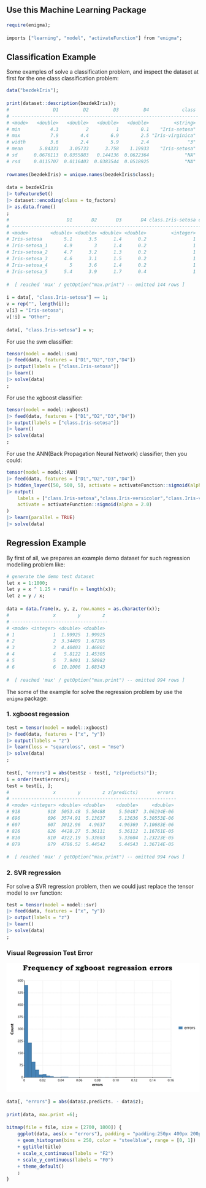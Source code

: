 ## Use this Machine Learning Package

```r
require(enigma);

imports ["learning", "model", "activateFunction"] from "enigma";
```

## Classification Example

Some examples of solve a classification problem, and inspect the dataset at first for the one class classification problem:

```r
data("bezdekIris");

print(dataset::description(bezdekIris));
#                D1         D2         D3         D4            class
# --------------------------------------------------------------------
# <mode>   <double>   <double>   <double>   <double>         <string>
# min           4.3          2          1        0.1    "Iris-setosa"
# max           7.9        4.4        6.9        2.5 "Iris-virginica"
# width         3.6        2.4        5.9        2.4              "3"
# mean      5.84333    3.05733      3.758    1.19933    "Iris-setosa"
# sd      0.0676113  0.0355883   0.144136  0.0622364             "NA"
# rsd     0.0115707  0.0116403  0.0383544  0.0518925             "NA"

rownames(bezdekIris) = unique.names(bezdekIris$class);

data = bezdekIris 
|> toFeatureSet() 
|> dataset::encoding(class = to_factors) 
|> as.data.frame()
;
#                     D1       D2       D3       D4 class.Iris-setosa class.Iris-versicolor class.Iris-virginica
# ---------------------------------------------------------------------------------------------------------------
# <mode>        <double> <double> <double> <double>         <integer>             <integer>            <integer>
# Iris-setosa        5.1      3.5      1.4      0.2                 1                     0                    0
# Iris-setosa_1      4.9        3      1.4      0.2                 1                     0                    0
# Iris-setosa_2      4.7      3.2      1.3      0.2                 1                     0                    0
# Iris-setosa_3      4.6      3.1      1.5      0.2                 1                     0                    0
# Iris-setosa_4        5      3.6      1.4      0.2                 1                     0                    0
# Iris-setosa_5      5.4      3.9      1.7      0.4                 1                     0                    0

#  [ reached 'max' / getOption("max.print") -- omitted 144 rows ]

i = data[, "class.Iris-setosa"] == 1;
v = rep("", length(i));
v[i] = "Iris-setosa";
v[!i] = "Other";

data[, "class.Iris-setosa"] = v;
```

For use the svm classifier:

```r
tensor(model = model::svm)
|> feed(data, features = ["D1","D2","D3","D4"])
|> output(labels = ["class.Iris-setosa"])
|> learn()
|> solve(data)
;
```

For use the xgboost classifier:

```r
tensor(model = model::xgboost)
|> feed(data, features = ["D1","D2","D3","D4"])
|> output(labels = ["class.Iris-setosa"])
|> learn()
|> solve(data)
;
```

For use the ANN(Back Propagation Neural Network) classifier, then you could:

```r
tensor(model = model::ANN)
|> feed(data, features = ["D1","D2","D3","D4"])
|> hidden_layer([50, 500, 5], activate = activateFunction::sigmoid(alpha = 2.0))
|> output(
    labels = ["class.Iris-setosa","class.Iris-versicolor","class.Iris-virginica"], 
    activate = activateFunction::sigmoid(alpha = 2.0)
)
|> learn(parallel = TRUE)
|> solve(data)
```

## Regression Example

By first of all, we prepares an example demo dataset for such regression modelling problem like:

```r
# generate the demo test dataset
let x = 1:1000;
let y = x ^ 1.25 + runif(n = length(x));
let z = y / x;

data = data.frame(x, y, z, row.names = as.character(x));
#                x        y        z
# -----------------------------------
# <mode> <integer> <double> <double>
# 1              1  1.99925  1.99925
# 2              2  3.34409  1.67205
# 3              3  4.40403  1.46801
# 4              4   5.8122  1.45305
# 5              5   7.9491  1.58982
# 6              6  10.1006  1.68343

#  [ reached 'max' / getOption("max.print") -- omitted 994 rows ]
```

The some of the example for solve the regression problem by use the ``enigma`` package:

### 1. xgboost regession 

```r
test = tensor(model = model::xgboost)
|> feed(data, features = ["x", "y"])
|> output(labels = "z")
|> learn(loss = "squareloss", cost = "mse")
|> solve(data)
;

test[, "errors"] = abs(test$z - test[, "z(predicts)"]);
i = order(test$errors);
test = test[i, ];
#                x        y        z z(predicts)       errors
# ------------------------------------------------------------
# <mode> <integer> <double> <double>    <double>     <double>
# 918          918  5053.48  5.50488     5.50487  3.06194E-06
# 696          696  3574.91  5.13637     5.13636  5.30553E-06
# 607          607  3012.96   4.9637     4.96369  7.10683E-06
# 826          826  4428.27  5.36111     5.36112  1.16761E-05
# 810          810  4322.19  5.33603     5.33604  1.23223E-05
# 879          879  4786.52  5.44542     5.44543  1.36714E-05

#  [ reached 'max' / getOption("max.print") -- omitted 994 rows ]
```

### 2. SVR regression

For solve a SVR regression problem, then we could just replace the tensor model to ``svr`` function:

```r
test = tensor(model = model::svr)
|> feed(data, features = ["x", "y"])
|> output(labels = "z")
|> learn()
|> solve(data)
;
```

### Visual Regression Test Error

![](./test/xgboost_regression_test.png)

```r
data[, "errors"] = abs(data$z.predicts. - data$z);

print(data, max.print =6);

bitmap(file = file, size = [2700, 1800]) {
    ggplot(data, aes(x = "errors"), padding = "padding:250px 400px 200px 250px;")
    + geom_histogram(bins = 250, color = "steelblue", range = [0, 1])
    + ggtitle(title)
    + scale_x_continuous(labels = "F2")
    + scale_y_continuous(labels = "F0")
    + theme_default()
    ;
}
```